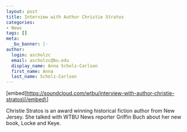 ```yaml
---
layout: post
title: Interview with Author Christie Stratos
categories:
- News
tags: []
meta:
  _bu_banner: |-
author:
  login: ascholzc
  email: ascholzc@bu.edu
  display_name: Anna Scholz-Carlson
  first_name: Anna
  last_name: Scholz-Carlson
---
```

\[embed\]https://soundcloud.com/wtbu/interview-with-author-christie-stratos\[/embed\]

Christie Stratos is an award winning historical fiction author from New Jersey. She talked with WTBU News reporter Griffin Buch about her new book, Locke and Keye.